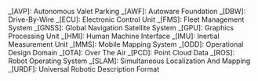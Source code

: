 _[AVP]: Autonomous Valet Parking
_[AWF]: Autoware Foundation
_[DBW]: Drive-By-Wire
_[ECU]: Electronic Control Unit
_[FMS]: Fleet Management System
_[GNSS]: Global Navigation Satellite System
_[GPU]: Graphics Processing Unit
_[HMI]: Human Machine Interface
_[IMU]: Inertial Measurement Unit
_[MMS]: Mobile Mapping System
_[ODD]: Operational Design Domain
_[OTA]: Over The Air
_[PCD]: Point Cloud Data
_[ROS]: Robot Operating System
_[SLAM]: Simultaneous Localization And Mapping
_[URDF]: Universal Robotic Description Format
